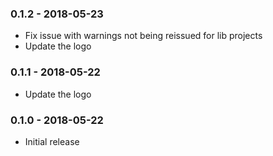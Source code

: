 ### 0.1.2 - 2018-05-23
- Fix issue with warnings not being reissued for lib projects
- Update the logo

### 0.1.1 - 2018-05-22
- Update the logo

### 0.1.0 - 2018-05-22
- Initial release